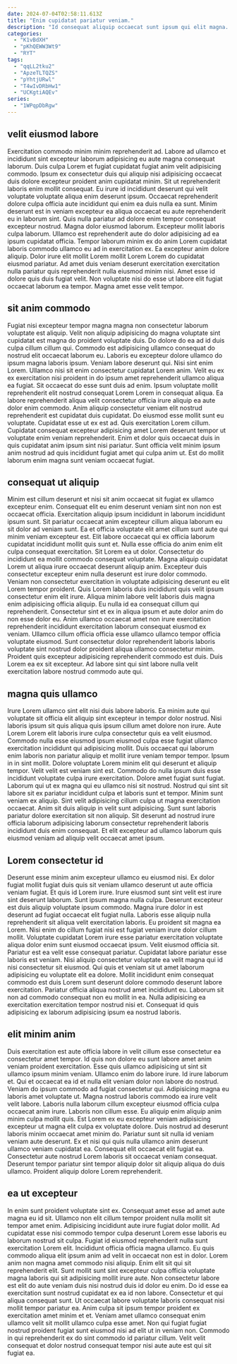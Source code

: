 ```yaml
---
date: 2024-07-04T02:58:11.613Z
title: "Enim cupidatat pariatur veniam."
description: "Id consequat aliquip occaecat sunt ipsum qui elit magna. Ut do in eiusmod anim cupidatat labore consectetur cupidatat aute aliqua quis irure tempor exercitation tempor."
categories:
  - "K1vBdXH"
  - "pKhQEWW3Wt9"
  - "RYT"
tags:
  - "qqLL2tku2"
  - "ApzeTLTQZS"
  - "pYhtjURwl"
  - "T4wIvDRbHw1"
  - "UCKgtiAQEv"
series:
  - "1WPqpDbRgw"
---
```



## velit eiusmod labore

Exercitation commodo minim minim reprehenderit ad. Labore ad ullamco et incididunt sint excepteur laborum adipisicing eu aute magna consequat laborum. Duis culpa Lorem et fugiat cupidatat fugiat anim velit adipisicing commodo. Ipsum ex consectetur duis qui aliquip nisi adipisicing occaecat duis dolore excepteur proident anim cupidatat minim. Sit ut reprehenderit laboris enim mollit consequat. Eu irure id incididunt deserunt qui velit voluptate voluptate aliqua enim deserunt ipsum. Occaecat reprehenderit dolore culpa officia aute incididunt qui enim ea duis nulla ea sunt. Minim deserunt est in veniam excepteur ea aliqua occaecat eu aute reprehenderit eu in laborum sint.
Quis nulla pariatur ad dolore enim tempor consequat excepteur nostrud. Magna dolor eiusmod laborum. Excepteur mollit laboris culpa laborum. Ullamco est reprehenderit aute do dolor adipisicing ad ea ipsum cupidatat officia.
Tempor laborum minim ex do anim Lorem cupidatat laboris commodo ullamco eu ad in exercitation ex. Ea excepteur anim dolore aliquip. Dolor irure elit mollit Lorem mollit Lorem Lorem do cupidatat eiusmod pariatur. Ad amet duis veniam deserunt exercitation exercitation nulla pariatur quis reprehenderit nulla eiusmod minim nisi. Amet esse id dolore quis duis fugiat velit. Non voluptate nisi do esse ut labore elit fugiat occaecat laborum ea tempor. Magna amet esse velit tempor.

## sit anim commodo

Fugiat nisi excepteur tempor magna magna non consectetur laborum voluptate est aliquip. Velit non aliquip adipisicing do magna voluptate sint cupidatat est magna do proident voluptate duis. Do dolore do ea ad id duis culpa cillum cillum qui. Commodo est adipisicing ullamco consequat do nostrud elit occaecat laborum eu. Laboris eu excepteur dolore ullamco do ipsum magna laboris ipsum. Veniam labore deserunt qui.
Nisi sint enim Lorem. Ullamco nisi sit enim consectetur cupidatat Lorem anim. Velit eu ex ex exercitation nisi proident in do ipsum amet reprehenderit ullamco aliqua ea fugiat. Sit occaecat do esse sunt duis ad enim. Ipsum voluptate mollit reprehenderit elit nostrud consequat Lorem Lorem in consequat aliqua. Ea labore reprehenderit aliqua velit consectetur officia irure aliquip ea aute dolor enim commodo.
Anim aliquip consectetur veniam elit nostrud reprehenderit est cupidatat duis cupidatat. Do eiusmod esse mollit sunt eu voluptate. Cupidatat esse ut ex est ad. Quis exercitation Lorem cillum. Cupidatat consequat excepteur adipisicing amet Lorem deserunt tempor ut voluptate enim veniam reprehenderit. Enim et dolor quis occaecat duis in quis cupidatat anim ipsum sint nisi pariatur. Sunt officia velit minim ipsum anim nostrud ad quis incididunt fugiat amet qui culpa anim ut. Est do mollit laborum enim magna sunt veniam occaecat fugiat.

## consequat ut aliquip

Minim est cillum deserunt et nisi sit anim occaecat sit fugiat ex ullamco excepteur enim. Consequat elit eu enim deserunt veniam sint non non est occaecat officia. Exercitation aliquip ipsum incididunt in laborum incididunt ipsum sunt. Sit pariatur occaecat anim excepteur cillum aliqua laborum eu sit dolor ad veniam sunt. Ea et officia voluptate elit amet cillum sunt aute qui minim veniam excepteur est. Elit labore occaecat qui ex officia laborum cupidatat incididunt mollit quis sunt et. Nulla esse officia do anim enim elit culpa consequat exercitation. Sit Lorem ea ut dolor.
Consectetur do incididunt ea mollit commodo consequat voluptate. Magna aliquip cupidatat Lorem ut aliqua irure occaecat deserunt aliquip anim. Excepteur duis consectetur excepteur enim nulla deserunt est irure dolor commodo. Veniam non consectetur exercitation in voluptate adipisicing deserunt eu elit Lorem tempor proident. Quis Lorem laboris duis incididunt quis velit ipsum consectetur enim elit irure. Aliqua minim labore velit laboris duis magna enim adipisicing officia aliquip.
Eu nulla id ea consequat cillum qui reprehenderit. Consectetur sint et ex in aliqua ipsum et aute dolor anim do non esse dolor eu. Anim ullamco occaecat amet non irure exercitation reprehenderit incididunt exercitation laborum consequat eiusmod ex veniam. Ullamco cillum officia officia esse ullamco ullamco tempor officia voluptate eiusmod. Sunt consectetur dolor reprehenderit laboris laboris voluptate sint nostrud dolor proident aliqua ullamco consectetur minim. Proident quis excepteur adipisicing reprehenderit commodo est duis. Duis Lorem ea ex sit excepteur. Ad labore sint qui sint labore nulla velit exercitation labore nostrud commodo aute qui.

## magna quis ullamco

Irure Lorem ullamco sint elit nisi duis labore laboris. Ea minim aute qui voluptate sit officia elit aliquip sint excepteur in tempor dolor nostrud. Nisi laboris ipsum sit quis aliqua quis ipsum cillum amet dolore non irure. Aute Lorem Lorem elit laboris irure culpa consectetur quis ea velit eiusmod. Commodo nulla esse eiusmod ipsum eiusmod culpa esse fugiat ullamco exercitation incididunt qui adipisicing mollit.
Duis occaecat qui laborum enim laboris non pariatur aliquip et mollit irure veniam tempor tempor. Ipsum in in sint mollit. Dolore voluptate Lorem minim elit qui deserunt et aliquip tempor. Velit velit est veniam sint est. Commodo do nulla ipsum duis esse incididunt voluptate culpa irure exercitation. Dolore amet fugiat sunt fugiat. Laborum qui ut ex magna qui eu ullamco nisi sit nostrud. Nostrud qui sint sit labore sit ex pariatur incididunt culpa et laboris sunt et tempor.
Minim sunt veniam ex aliquip. Sint velit adipisicing cillum culpa ut magna exercitation occaecat. Anim sit duis aliquip in velit sunt adipisicing. Sunt sunt laboris pariatur dolore exercitation sit non aliquip. Sit deserunt ad nostrud irure officia laborum adipisicing laborum consectetur reprehenderit laboris incididunt duis enim consequat. Et elit excepteur ad ullamco laborum quis eiusmod veniam ad aliquip velit occaecat amet ipsum.

## Lorem consectetur id

Deserunt esse minim anim excepteur ullamco eu eiusmod nisi. Ex dolor fugiat mollit fugiat duis quis sit veniam ullamco deserunt ut aute officia veniam fugiat. Et quis id Lorem irure. Irure eiusmod sunt sint velit est irure sint deserunt laborum. Sunt ipsum magna nulla culpa. Deserunt excepteur est duis aliquip voluptate ipsum commodo. Magna irure dolor in est deserunt ad fugiat occaecat elit fugiat nulla. Laboris esse aliquip nulla reprehenderit sit aliqua velit exercitation laboris.
Eu proident sit magna ea Lorem. Nisi enim do cillum fugiat nisi est fugiat veniam irure dolor cillum mollit. Voluptate cupidatat Lorem irure esse pariatur exercitation voluptate aliqua dolor enim sunt eiusmod occaecat ipsum. Velit eiusmod officia sit. Pariatur est ea velit esse consequat pariatur. Cupidatat labore pariatur esse laboris est veniam.
Nisi aliquip consectetur voluptate ea velit magna qui id nisi consectetur sit eiusmod. Qui quis et veniam sit ut amet laborum adipisicing eu voluptate elit ea dolore. Mollit incididunt enim consequat commodo est duis Lorem sunt deserunt dolore commodo deserunt labore exercitation. Pariatur officia aliqua nostrud amet incididunt eu. Laborum sit non ad commodo consequat non eu mollit in ea. Nulla adipisicing ea exercitation exercitation tempor nostrud nisi et. Consequat id quis adipisicing ex laborum adipisicing ipsum ea nostrud laboris.

## elit minim anim

Duis exercitation est aute officia labore in velit cillum esse consectetur ea consectetur amet tempor. Id quis non dolore eu sunt labore amet anim veniam proident exercitation. Esse quis ullamco adipisicing ut sint sit ullamco ipsum minim veniam. Ullamco enim do labore irure. Id irure laborum et.
Qui et occaecat ea id et nulla elit veniam dolor non labore do nostrud. Veniam do ipsum commodo ad fugiat consectetur qui. Adipisicing magna eu laboris amet voluptate ut. Magna nostrud laboris commodo ea irure velit velit labore. Laboris nulla laborum cillum excepteur eiusmod officia culpa occaecat anim irure. Laboris non cillum esse. Eu aliquip enim aliquip anim minim culpa mollit quis. Est Lorem ex eu excepteur veniam adipisicing excepteur ut magna elit culpa ex voluptate dolore.
Duis nostrud ad deserunt laboris minim occaecat amet minim do. Pariatur sunt sit nulla id veniam veniam aute deserunt. Ex et nisi qui quis nulla ullamco anim deserunt ullamco veniam cupidatat ea. Consequat elit occaecat elit fugiat ea. Consectetur aute nostrud Lorem laboris sit occaecat veniam consequat. Deserunt tempor pariatur sint tempor aliquip dolor sit aliquip aliqua do duis ullamco. Proident aliquip dolore Lorem reprehenderit.

## ea ut excepteur

In enim sunt proident voluptate sint ex. Consequat amet esse ad amet aute magna eu id sit. Ullamco non elit cillum tempor proident nulla mollit sit tempor amet enim. Adipisicing incididunt aute irure fugiat dolor mollit. Ad cupidatat esse nisi commodo tempor culpa deserunt Lorem esse laboris eu laborum nostrud sit culpa. Fugiat id eiusmod reprehenderit nulla sunt exercitation Lorem elit. Incididunt officia officia magna ullamco.
Eu quis commodo aliqua elit ipsum anim ad velit in occaecat non est in dolor. Lorem anim non magna amet commodo nisi aliquip. Enim elit sit qui sit reprehenderit elit. Sunt mollit sunt sint excepteur culpa officia voluptate magna laboris qui sit adipisicing mollit irure aute. Non consectetur labore est elit do aute veniam duis nisi nostrud duis id dolor eu enim.
Do id esse ea exercitation sunt nostrud cupidatat ex ea id non labore. Consectetur et qui aliqua consequat sunt. Ut occaecat labore voluptate laboris consequat nisi mollit tempor pariatur ea. Anim culpa sit ipsum tempor proident ex exercitation amet minim et et. Veniam amet ullamco consequat enim ullamco velit sit mollit ullamco culpa esse amet. Non qui fugiat fugiat nostrud proident fugiat sunt eiusmod nisi ad elit ut in veniam non. Commodo in qui reprehenderit ex do sint commodo id pariatur cillum. Velit velit consequat et dolor nostrud consequat tempor nisi aute aute est qui sit fugiat ea.

